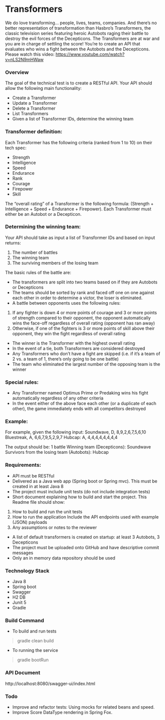 # Transformers
We do love transforming... people, lives, teams, companies. And there’s no better
representation of transformation than Hasbro’s Transformers, the classic television series
featuring heroic Autobots raging their battle to destroy the evil forces of the Decepticons.
The Transformers are at war and you are in charge of settling the score! You’re to create an API
that evaluates who wins a fight between the Autobots and the Decepticons.
Please watch this video: https://www.youtube.com/watch?v=nLS2N9mHWaw

### Overview
The goal of the technical test is to create a RESTful API. Your API should allow the following
main functionality:
- Create a Transformer
- Update a Transformer
- Delete a Transformer
- List Transformers
- Given a list of Transformer IDs, determine the winning team

### Transformer definition:

Each Transformer has the following criteria (ranked from 1 to 10) on their tech spec:
- Strength
- Intelligence
- Speed
- Endurance
- Rank
- Courage
- Firepower
- Skill 
  
The “overall rating” of a Transformer is the following formula: (Strength +
Intelligence + Speed + Endurance + Firepower). Each Transformer must either be an
Autobot or a Decepticon.

### Determining the winning team:

Your API should take as input a list of Transformer IDs and based on input returns:
1. The number of battles
2. The winning team
3. The surviving members of the losing team

The basic rules of the battle are:
- The transformers are split into two teams based on if they are Autobots or Decepticons
- The teams should be sorted by rank and faced off one on one against each other in
order to determine a victor, the loser is eliminated.
- A battle between opponents uses the following rules:
1. If any fighter is down 4 or more points of courage and 3 or more points of
strength compared to their opponent, the opponent automatically wins the
face-off regardless of overall rating (opponent has ran away)
2. Otherwise, if one of the fighters is 3 or more points of skill above their opponent,
they win the fight regardless of overall rating
- The winner is the Transformer with the highest overall rating
- In the event of a tie, both Transformers are considered destroyed
- Any Transformers who don’t have a fight are skipped (i.e. if it’s a team of 2 vs. a team of
1, there’s only going to be one battle)
- The team who eliminated the largest number of the opposing team is the winner

### Special rules:
- Any Transformer named Optimus Prime or Predaking wins his fight automatically
regardless of any other criteria
- In the event either of the above face each other (or a duplicate of each other), the game
immediately ends with all competitors destroyed

### Example:
For example, given the following
input: Soundwave, D, 8,9,2,6,7,5,6,10 Bluestreak, A, 6,6,7,9,5,2,9,7 Hubcap:
A, 4,4,4,4,4,4,4,4

The output should be: 1 battle Winning team (Decepticons): Soundwave Survivors from the
losing team (Autobots): Hubcap

### Requirements:

- API must be RESTful
- Delivered as a Java web app (Spring boot or Spring mvc). This must be created in at
least Java 8
- The project must include unit tests (do not include integration tests)
- Short document explaining how to build and start the project. This Readme file should
show:
1. How to build and run the unit tests
2. How to run the application
Include the API endpoints used with example (JSON) payloads
3. Any assumptions or notes to the reviewer
- A list of default transformers is created on startup: at least 3 Autobots, 3 Decepticons
- The project must be uploaded onto GitHub and have descriptive commit messages
- Only an in memory data repository should be used

### Technology Stack
- Java 8
- Spring boot
- Swagger
- H2 DB
- Junit 5
- Gradle

### Build Command
- To build and run tests 
> gradle clean build

- To running the service
> gradle bootRun

### API Document
http://localhost:8080/swagger-ui/index.html

### Todo
- Improve and refactor tests: Using mocks for related beans and speed.
- Improve Score DataType rendering in Spring Fox.
